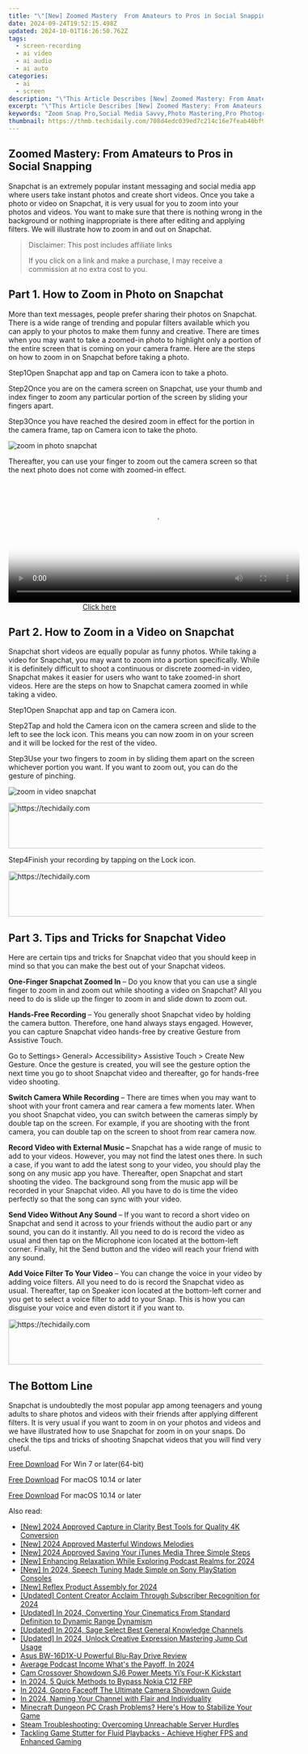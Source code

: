```yaml
---
title: "\"[New] Zoomed Mastery  From Amateurs to Pros in Social Snapping\""
date: 2024-09-24T19:52:15.498Z
updated: 2024-10-01T16:26:50.762Z
tags: 
  - screen-recording
  - ai video
  - ai audio
  - ai auto
categories: 
  - ai
  - screen
description: "\"This Article Describes [New] Zoomed Mastery: From Amateurs to Pros in Social Snapping\""
excerpt: "\"This Article Describes [New] Zoomed Mastery: From Amateurs to Pros in Social Snapping\""
keywords: "Zoom Snap Pro,Social Media Savvy,Photo Mastering,Pro Photography Tips,Social Media Expertise,Quick Snap Skills,Amateur to Professional Snapping"
thumbnail: https://thmb.techidaily.com/708d4edc039ed7c214c16e7feab40bf91a645580b8d3db79c4bbb485b6d5ebd5.png
---
```


## Zoomed Mastery: From Amateurs to Pros in Social Snapping

Snapchat is an extremely popular instant messaging and social media app where users take instant photos and create short videos. Once you take a photo or video on Snapchat, it is very usual for you to zoom into your photos and videos. You want to make sure that there is nothing wrong in the background or nothing inappropriate is there after editing and applying filters. We will illustrate how to zoom in and out on Snapchat.

>  Disclaimer: This post includes affiliate links
>
>  If you click on a link and make a purchase, I may receive a commission at no extra cost to you.
>

## Part 1\. How to Zoom in Photo on Snapchat

More than text messages, people prefer sharing their photos on Snapchat. There is a wide range of trending and popular filters available which you can apply to your photos to make them funny and creative. There are times when you may want to take a zoomed-in photo to highlight only a portion of the entire screen that is coming on your camera frame. Here are the steps on how to zoom in on Snapchat before taking a photo.

Step1Open Snapchat app and tap on Camera icon to take a photo.

Step2Once you are on the camera screen on Snapchat, use your thumb and index finger to zoom any particular portion of the screen by sliding your fingers apart.

Step3Once you have reached the desired zoom in effect for the portion in the camera frame, tap on Camera icon to take the photo.

![zoom in photo snapchat](https://images.wondershare.com/filmora/article-images/2022/07/zoom-snapchat-1.jpg)

Thereafter, you can use your finger to zoom out the camera screen so that the next photo does not come with zoomed-in effect.

<!-- affiliate ads begin -->
<span id="1983475">
					<video width="576" height="240" style="cursor:pointer"
           poster="//a.impactradius-go.com/display-clicktoplayimage/1983475.png"
           onclick="if(!this.playClicked){this.play();this.setAttribute('controls',true);this.playClicked=true;}">
	   <source src="//a.impactradius-go.com/display-ad/22993-1983475">
	   <img src="//a.impactradius-go.com/display-clicktoplayimage/1983475.png" style="border: none; height: 100%; width: 100%; object-fit: contain">
	</video>
	<div style="width:360px;text-align:center"><a href="javascript:window.open(decodeURIComponent('https%3A%2F%2Fhomestyler.sjv.io%2Fc%2F5597632%2F1983475%2F22993'), '_blank');void(0);">Click here</a></div>
</span>
<img height="0" width="0" src="https://imp.pxf.io/i/5597632/1983475/22993" style="position:absolute;visibility:hidden;" border="0" />
<!-- affiliate ads end -->

## Part 2\. How to Zoom in a Video on Snapchat

Snapchat short videos are equally popular as funny photos. While taking a video for Snapchat, you may want to zoom into a portion specifically. While it is definitely difficult to shoot a continuous or discrete zoomed-in video, Snapchat makes it easier for users who want to take zoomed-in short videos. Here are the steps on how to Snapchat camera zoomed in while taking a video.

Step1Open Snapchat app and tap on Camera icon.

Step2Tap and hold the Camera icon on the camera screen and slide to the left to see the lock icon. This means you can now zoom in on your screen and it will be locked for the rest of the video.

Step3Use your two fingers to zoom in by sliding them apart on the screen whichever portion you want. If you want to zoom out, you can do the gesture of pinching.

![zoom in video snapchat](https://images.wondershare.com/filmora/article-images/2022/07/zoom-snapchat-2.jpg)

<!-- affiliate ads begin -->
<a href="https://ephamedtechinc.pxf.io/c/5597632/2137221/26400" target="_top" id="2137221">
  <img src="//a.impactradius-go.com/display-ad/26400-2137221" border="0" alt="https://techidaily.com" width="728" height="90"/>
</a>
<img height="0" width="0" src="https://ephamedtechinc.pxf.io/i/5597632/2137221/26400" style="position:absolute;visibility:hidden;" border="0" />
<!-- affiliate ads end -->

Step4Finish your recording by tapping on the Lock icon.

<!-- affiliate ads begin -->
<a href="https://appsumo.8odi.net/c/5597632/2075461/7443" target="_top" id="2075461">
  <img src="//a.impactradius-go.com/display-ad/7443-2075461" border="0" alt="https://techidaily.com" width="728" height="90"/>
</a>
<img height="0" width="0" src="https://appsumo.8odi.net/i/5597632/2075461/7443" style="position:absolute;visibility:hidden;" border="0" />
<!-- affiliate ads end -->

## Part 3\. Tips and Tricks for Snapchat Video

Here are certain tips and tricks for Snapchat video that you should keep in mind so that you can make the best out of your Snapchat videos.

**One-Finger Snapchat Zoomed In** – Do you know that you can use a single finger to zoom in and zoom out while shooting a video on Snapchat? All you need to do is slide up the finger to zoom in and slide down to zoom out.

**Hands-Free Recording** – You generally shoot Snapchat video by holding the camera button. Therefore, one hand always stays engaged. However, you can capture Snapchat video hands-free by creative Gesture from Assistive Touch.

Go to Settings> General> Accessibility> Assistive Touch > Create New Gesture. Once the gesture is created, you will see the gesture option the next time you go to shoot Snapchat video and thereafter, go for hands-free video shooting.

**Switch Camera While Recording** – There are times when you may want to shoot with your front camera and rear camera a few moments later. When you shoot Snapchat video, you can switch between the cameras simply by double tap on the screen. For example, if you are shooting with the front camera, you can double tap on the screen to shoot from rear camera now.

**Record Video with External Music –** Snapchat has a wide range of music to add to your videos. However, you may not find the latest ones there. In such a case, if you want to add the latest song to your video, you should play the song on any music app you have. Thereafter, open Snapchat and start shooting the video. The background song from the music app will be recorded in your Snapchat video. All you have to do is time the video perfectly so that the song can sync with your video.

**Send Video Without Any Sound** – If you want to record a short video on Snapchat and send it across to your friends without the audio part or any sound, you can do it instantly. All you need to do is record the video as usual and then tap on the Microphone icon located at the bottom-left corner. Finally, hit the Send button and the video will reach your friend with any sound.

**Add Voice Filter To Your Video** – You can change the voice in your video by adding voice filters. All you need to do is record the Snapchat video as usual. Thereafter, tap on Speaker icon located at the bottom-left corner and you get to select a voice filter to add to your Snap. This is how you can disguise your voice and even distort it if you want to.

<!-- affiliate ads begin -->
<a href="https://unicoeye.pxf.io/c/5597632/2134228/18498" target="_top" id="2134228">
  <img src="//a.impactradius-go.com/display-ad/18498-2134228" border="0" alt="https://techidaily.com" width="728" height="90"/>
</a>
<img height="0" width="0" src="https://unicoeye.pxf.io/i/5597632/2134228/18498" style="position:absolute;visibility:hidden;" border="0" />
<!-- affiliate ads end -->

## The Bottom Line

Snapchat is undoubtedly the most popular app among teenagers and young adults to share photos and videos with their friends after applying different filters. It is very usual if you want to zoom in on your photos and videos and we have illustrated how to use Snapchat for zoom in on your snaps. Do check the tips and tricks of shooting Snapchat videos that you will find very useful.

[Free Download](https://tools.techidaily.com/wondershare/filmora/download/) For Win 7 or later(64-bit)

[Free Download](https://tools.techidaily.com/wondershare/filmora/download/) For macOS 10.14 or later

[Free Download](https://tools.techidaily.com/wondershare/filmora/download/) For macOS 10.14 or later

<ins class="adsbygoogle"
     style="display:block"
     data-ad-format="autorelaxed"
     data-ad-client="ca-pub-7571918770474297"
     data-ad-slot="1223367746"></ins>

<ins class="adsbygoogle"
     style="display:block"
     data-ad-format="autorelaxed"
     data-ad-client="ca-pub-7571918770474297"
     data-ad-slot="1223367746"></ins>



<ins class="adsbygoogle"
     style="display:block"
     data-ad-client="ca-pub-7571918770474297"
     data-ad-slot="8358498916"
     data-ad-format="auto"
     data-full-width-responsive="true"></ins>


<span class="atpl-alsoreadstyle">Also read:</span>
<div><ul>
<li><a href="https://fox-blue.techidaily.com/new-2024-approved-capture-in-clarity-best-tools-for-quality-4k-conversion/"><u>[New] 2024 Approved Capture in Clarity Best Tools for Quality 4K Conversion</u></a></li>
<li><a href="https://fox-blue.techidaily.com/new-2024-approved-masterful-windows-melodies/"><u>[New] 2024 Approved Masterful Windows Melodies</u></a></li>
<li><a href="https://visual-screen-recording.techidaily.com/new-2024-approved-saving-your-itunes-media-three-simple-steps/"><u>[New] 2024 Approved Saving Your iTunes Media Three Simple Steps</u></a></li>
<li><a href="https://fox-blue.techidaily.com/new-enhancing-relaxation-while-exploring-podcast-realms-for-2024/"><u>[New] Enhancing Relaxation While Exploring Podcast Realms for 2024</u></a></li>
<li><a href="https://fox-blue.techidaily.com/new-in-2024-speech-tuning-made-simple-on-sony-playstation-consoles/"><u>[New] In 2024, Speech Tuning Made Simple on Sony PlayStation Consoles</u></a></li>
<li><a href="https://fox-blue.techidaily.com/new-reflex-product-assembly-for-2024/"><u>[New] Reflex Product Assembly for 2024</u></a></li>
<li><a href="https://youtube-zero.techidaily.com/ed-content-creator-acclaim-through-subscriber-recognition-for-2024/"><u>[Updated] Content Creator Acclaim Through Subscriber Recognition for 2024</u></a></li>
<li><a href="https://fox-blue.techidaily.com/updated-in-2024-converting-your-cinematics-from-standard-definition-to-dynamic-range-dynamism/"><u>[Updated] In 2024, Converting Your Cinematics From Standard Definition to Dynamic Range Dynamism</u></a></li>
<li><a href="https://fox-blue.techidaily.com/updated-in-2024-sage-select-best-general-knowledge-channels/"><u>[Updated] In 2024, Sage Select Best General Knowledge Channels</u></a></li>
<li><a href="https://youtube-lab.techidaily.com/ed-in-2024-unlock-creative-expression-mastering-jump-cut-usage/"><u>[Updated] In 2024, Unlock Creative Expression Mastering Jump Cut Usage</u></a></li>
<li><a href="https://buynow-info.techidaily.com/asus-bw-16d1x-u-powerful-blu-ray-drive-review/"><u>Asus BW-16D1X-U Powerful Blu-Ray Drive Review</u></a></li>
<li><a href="https://fox-links.techidaily.com/average-podcast-income-whats-the-payoff-in-2024/"><u>Average Podcast Income What's the Payoff, In 2024</u></a></li>
<li><a href="https://fox-blue.techidaily.com/cam-crossover-showdown-sj6-power-meets-yis-four-k-kickstart/"><u>Cam Crossover Showdown SJ6 Power Meets Yi’s Four-K Kickstart</u></a></li>
<li><a href="https://android-frp.techidaily.com/in-2024-5-quick-methods-to-bypass-nokia-c12-frp-by-drfone-android/"><u>In 2024, 5 Quick Methods to Bypass Nokia C12 FRP</u></a></li>
<li><a href="https://fox-blue.techidaily.com/in-2024-gopro-faceoff-the-ultimate-camera-showdown-guide/"><u>In 2024, Gopro Faceoff The Ultimate Camera Showdown Guide</u></a></li>
<li><a href="https://youtube-sure.techidaily.com/24-naming-your-channel-with-flair-and-individuality/"><u>In 2024, Naming Your Channel with Flair and Individuality</u></a></li>
<li><a href="https://win-blog.techidaily.com/minecraft-dungeon-pc-crash-problems-heres-how-to-stabilize-your-game/"><u>Minecraft Dungeon PC Crash Problems? Here's How to Stabilize Your Game</u></a></li>
<li><a href="https://common-error.techidaily.com/steam-troubleshooting-overcoming-unreachable-server-hurdles/"><u>Steam Troubleshooting: Overcoming Unreachable Server Hurdles</u></a></li>
<li><a href="https://win-able.techidaily.com/tackling-game-stutter-for-fluid-playbacks-achieve-higher-fps-and-enhanced-gaming/"><u>Tackling Game Stutter for Fluid Playbacks - Achieve Higher FPS and Enhanced Gaming</u></a></li>
</ul></div>

